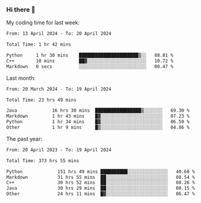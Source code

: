 ### Hi there 👋

My coding time for last week:

<!--START_SECTION:week-->

```txt
From: 13 April 2024 - To: 20 April 2024

Total Time: 1 hr 42 mins

Python     1 hr 30 mins    ██████████████████████▒░░   88.81 %
C++        10 mins         ██▓░░░░░░░░░░░░░░░░░░░░░░   10.72 %
Markdown   0 secs          ░░░░░░░░░░░░░░░░░░░░░░░░░   00.47 %
```

<!--END_SECTION:week-->

Last month:

<!--START_SECTION:month-->

```txt
From: 20 March 2024 - To: 19 April 2024

Total Time: 23 hrs 49 mins

Java             16 hrs 30 mins  █████████████████▒░░░░░░░   69.30 %
Markdown         1 hr 43 mins    █▓░░░░░░░░░░░░░░░░░░░░░░░   07.23 %
Python           1 hr 34 mins    █▓░░░░░░░░░░░░░░░░░░░░░░░   06.59 %
Other            1 hr 9 mins     █▒░░░░░░░░░░░░░░░░░░░░░░░   04.86 %
```

<!--END_SECTION:month-->

The past year:

<!--START_SECTION:year-->

```txt
From: 20 April 2023 - To: 19 April 2024

Total Time: 373 hrs 55 mins

Python             151 hrs 49 mins ██████████░░░░░░░░░░░░░░░   40.60 %
Markdown           31 hrs 55 mins  ██░░░░░░░░░░░░░░░░░░░░░░░   08.54 %
C++                30 hrs 52 mins  ██░░░░░░░░░░░░░░░░░░░░░░░   08.26 %
Java               30 hrs 29 mins  ██░░░░░░░░░░░░░░░░░░░░░░░   08.15 %
Other              24 hrs 11 mins  █▓░░░░░░░░░░░░░░░░░░░░░░░   06.47 %
```

<!--END_SECTION:year-->
